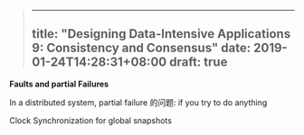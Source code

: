 > ---
> title: "Designing Data-Intensive Applications 9: Consistency and Consensus"
> date: 2019-01-24T14:28:31+08:00
> draft: true
> ---
>

**Faults and partial Failures**

In a distributed system, partial failure 的问题: if you try to do anything



Clock Synchronization for global snapshots